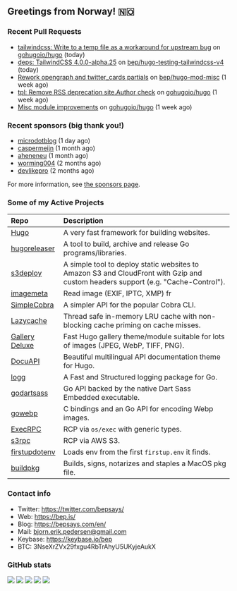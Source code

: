 ## Greetings from Norway! 🇳🇴

### Recent Pull Requests

- [tailwindcss: Write to a temp file as a workaround for upstream bug](https://github.com/gohugoio/hugo/pull/12881) on [gohugoio/hugo](https://github.com/gohugoio/hugo) (today)
- [deps: TailwindCSS 4.0.0-alpha.25](https://github.com/bep/hugo-testing-tailwindcss-v4/pull/1) on [bep/hugo-testing-tailwindcss-v4](https://github.com/bep/hugo-testing-tailwindcss-v4) (today)
- [Rework opengraph and twitter_cards partials](https://github.com/bep/hugo-mod-misc/pull/2) on [bep/hugo-mod-misc](https://github.com/bep/hugo-mod-misc) (1 week ago)
- [tpl: Remove RSS deprecation site.Author check](https://github.com/gohugoio/hugo/pull/12860) on [gohugoio/hugo](https://github.com/gohugoio/hugo) (1 week ago)
- [Misc module improvements](https://github.com/gohugoio/hugo/pull/12859) on [gohugoio/hugo](https://github.com/gohugoio/hugo) (1 week ago)

### Recent sponsors (big thank you!)

- [microdotblog](https://github.com/microdotblog) (1 day ago)
- [caspermeijn](https://github.com/caspermeijn) (1 month ago)
- [aheneneu](https://github.com/aheneneu) (1 month ago)
- [worming004](https://github.com/worming004) (2 months ago)
- [devlikepro](https://github.com/devlikepro) (2 months ago)

For more information, see [the sponsors page](https://github.com/sponsors/bep/).

### Some of my Active Projects

| Repo  | Description |
| :---------------------------------------- | :------------------------------------------- |
| [Hugo](https://github.com/gohugoio/hugo)|A very fast framework for building websites. |
| [hugoreleaser](https://github.com/gohugoio/hugoreleaser)| A tool to build, archive and release Go programs/libraries.  |
| [s3deploy](https://github.com/bep/s3deploy)| A simple tool to deploy static websites to Amazon S3 and CloudFront with Gzip and custom headers support (e.g. "Cache-Control").|
| [imagemeta](https://github.com/bep/imagemeta)| Read image (EXIF, IPTC, XMP) fr|
| [SimpleCobra](https://github.com/bep/simplecobra)|A simpler API for the popular Cobra CLI.|
| [Lazycache](https://github.com/bep/lazycache)| Thread safe in-memory LRU cache with non-blocking cache priming on cache misses.  |
| [Gallery Deluxe](https://github.com/bep/gallerydeluxe)|Fast Hugo gallery theme/module suitable for lots of images (JPEG, WebP, TIFF, PNG).|
| [DocuAPI](https://github.com/bep/docuapi)| Beautiful multilingual API documentation theme for Hugo.  |
| [logg](https://github.com/bep/logg)| A Fast and Structured logging package for Go.  |
| [godartsass](https://github.com/bep/godartsass)| Go API backed by the native Dart Sass Embedded executable. |
| [gowebp](https://github.com/bep/gowebp)|C bindings and an Go API for encoding Webp images. |
| [ExecRPC](https://github.com/bep/execrpc)|RCP via `os/exec` with generic types.  |
| [s3rpc](https://github.com/bep/s3rpc)|RCP via AWS S3.|
| [firstupdotenv](https://github.com/bep/firstupdotenv)|Loads env from the first `firstup.env` it finds. |
| [buildpkg](https://github.com/bep/buildpkg)| Builds, signs, notarizes and staples a MacOS pkg file. |

### Contact info
- Twitter: https://twitter.com/bepsays/
- Web: https://bep.is/
- Blog: https://bepsays.com/en/
- Mail: bjorn.erik.pedersen@gmail.com
- Keybase: https://keybase.io/bep
- BTC: 3NseXrZVx29fxgu4RbTrAhyU5UKyjeAukX


### GitHub stats

![](https://github-profile-summary-cards.vercel.app/api/cards/profile-details?username=bep&theme=github)
![](https://github-profile-summary-cards.vercel.app/api/cards/repos-per-language?username=bep&theme=github)
![](https://github-profile-summary-cards.vercel.app/api/cards/most-commit-language?username=bep&theme=github)
![](https://github-profile-summary-cards.vercel.app/api/cards/stats?username=bep&theme=github)
![](https://github-profile-summary-cards.vercel.app/api/cards/productive-time?username=bep&theme=github)
